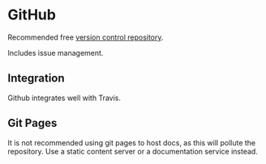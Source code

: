 # GitHub

Recommended free [version control repository](https://github.com/).

Includes issue management.

## Integration

Github integrates well with Travis.

## Git Pages

It is not recommended using git pages to host docs, as this will pollute the repository. Use a static content server or a documentation service instead.

